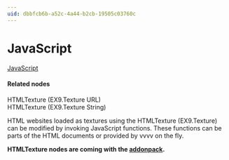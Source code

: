 ```yaml
---
uid: dbbfcb6b-a52c-4a44-b2cb-19505c03760c
---
```


# JavaScript


<a href="http://en.wikipedia.org/wiki/JavaScript" class="extURL" target="_blank">JavaScript</a>  

#### Related nodes
<span class="node">HTMLTexture (EX9.Texture URL)</span>  
<span class="node">HTMLTexture (EX9.Texture String)</span>  


HTML websites loaded as textures using the <span class="node">HTMLTexture (EX9.Texture)</span> can be modified by invoking JavaScript functions. These functions can be parts of the HTML documents or provided by vvvv on the fly.  

**HTMLTexture nodes are coming with the <a href="https://vvvv.org/downloads#addonpack" class="extURL" target="_blank">addonpack</a>.**  



